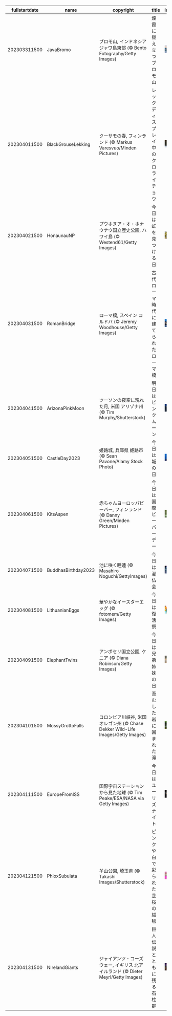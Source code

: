 |fullstartdate|name|copyright|title|image|
|--|--|--|--|--|
202303311500|JavaBromo|ブロモ山, インドネシア ジャワ島東部 (© Bento Fotography/Getty Images)|煙霞に聳え立つブロモ山|![](/ja-JP/2023/04/202303311500JavaBromo.jpg)|
202304011500|BlackGrouseLekking|クーサモの春, フィンランド (© Markus Varesvuo/Minden Pictures)|レックディスプレイ中のクロライチョウ|![](/ja-JP/2023/04/202304011500BlackGrouseLekking.jpg)|
202304021500|HonaunauNP|プウホヌア・オ・ホナウナウ国立歴史公園, ハワイ島 (© Westend61/Getty Images)|今日は虹を見つける日|![](/ja-JP/2023/04/202304021500HonaunauNP.jpg)|
202304031500|RomanBridge|ローマ橋, スペイン コルドバ (© Jeremy Woodhouse/Getty Images)|古代ローマ時代に建てられたローマ橋|![](/ja-JP/2023/04/202304031500RomanBridge.jpg)|
202304041500|ArizonaPinkMoon|ツーソンの夜空に現れた月, 米国 アリゾナ州 (© Tim Murphy/Shutterstock)|明日はピンクムーン|![](/ja-JP/2023/04/202304041500ArizonaPinkMoon.jpg)|
202304051500|CastleDay2023|姫路城, 兵庫県 姫路市 (© Sean Pavone/Alamy Stock Photo)|今日は城の日|![](/ja-JP/2023/04/202304051500CastleDay2023.jpg)|
202304061500|KitsAspen|赤ちゃんヨーロッパビーバー, フィンランド (© Danny Green/Minden Pictures)|今日は国際ビーバーデー|![](/ja-JP/2023/04/202304061500KitsAspen.jpg)|
202304071500|BuddhasBirthday2023|池に咲く睡蓮 (© Masahiro Noguchi/GettyImages)|今日は灌仏会|![](/ja-JP/2023/04/202304071500BuddhasBirthday2023.jpg)|
202304081500|LithuanianEggs|華やかなイースターエッグ (© fotomem/Getty Images)|今日は復活祭|![](/ja-JP/2023/04/202304081500LithuanianEggs.jpg)|
202304091500|ElephantTwins|アンボセリ国立公園, ケニア (© Diana Robinson/Getty Images)|今日は兄弟姉妹の日|![](/ja-JP/2023/04/202304091500ElephantTwins.jpg)|
202304101500|MossyGrottoFalls|コロンビア川峡谷, 米国 オレゴン州 (© Chase Dekker Wild-Life Images/Getty Images)|苔むした岩に囲まれた滝|![](/ja-JP/2023/04/202304101500MossyGrottoFalls.jpg)|
202304111500|EuropeFromISS|国際宇宙ステーションから見た地球 (© Tim Peake/ESA/NASA via Getty Images)|今日はユーリズナイト|![](/ja-JP/2023/04/202304111500EuropeFromISS.jpg)|
202304121500|PhloxSubulata|羊山公園, 埼玉県 (© Takashi Images/Shutterstock)|ピンクや白で彩られた芝桜の絨毯|![](/ja-JP/2023/04/202304121500PhloxSubulata.jpg)|
202304131500|NIrelandGiants|ジャイアンツ・コーズウェー, イギリス 北アイルランド (© Dieter Meyrl/Getty Images)|巨人伝説とともに残る石柱群|![](/ja-JP/2023/04/202304131500NIrelandGiants.jpg)|
